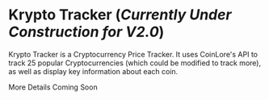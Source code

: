 # Krypto Tracker (*Currently Under Construction for V2.0*)

Krypto Tracker is a Cryptocurrency Price Tracker. It uses CoinLore's API to track 25 popular Cryptocurrencies (which could be modified to track more), as well as display key information about each coin.

More Details Coming Soon
